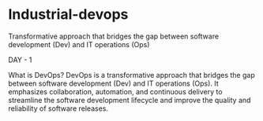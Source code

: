 # Industrial-devops
 Transformative approach that bridges the gap between software development (Dev) and IT operations (Ops)

DAY - 1

What is DevOps?
DevOps is a transformative approach that bridges the gap between software development (Dev) and IT operations (Ops). It emphasizes collaboration, automation, and continuous delivery to streamline the software development lifecycle and improve the quality and reliability of software releases.

